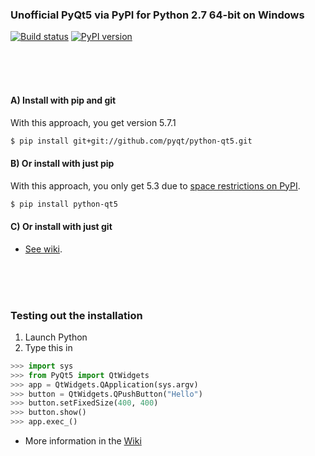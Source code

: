 ### Unofficial PyQt5 via PyPI for Python 2.7 64-bit on Windows

[![Build status](https://ci.appveyor.com/api/projects/status/wfp7ximk4janf9yj?svg=true)](https://ci.appveyor.com/project/mottosso/python-qt5) [![PyPI version][pypi]][pypi_repo]

<br>
<br>
<br>

#### A) Install with pip and git

With this approach, you get version 5.7.1

```bash
$ pip install git+git://github.com/pyqt/python-qt5.git
```

#### B) Or install with just pip

With this approach, you only get 5.3 due to [space restrictions on PyPI](https://github.com/pyqt/python-qt5/issues/7).

```bash
$ pip install python-qt5
```

#### C) Or install with just git

- [See wiki](https://github.com/pyqt/python-qt5/wiki/Installation).

<br>
<br>
<br>

### Testing out the installation

1. Launch Python
2. Type this in

  ```python
>>> import sys
>>> from PyQt5 import QtWidgets
>>> app = QtWidgets.QApplication(sys.argv)
>>> button = QtWidgets.QPushButton("Hello")
>>> button.setFixedSize(400, 400)
>>> button.show()
>>> app.exec_()
```

- More information in the [Wiki](https://github.com/pyqt/python-qt5/wiki)

[travis]: https://travis-ci.org/pyqt/python-qt5.svg?branch=master
[travis_repo]: https://travis-ci.org/pyqt/python-qt5
[pypi]: https://badge.fury.io/py/python-qt5.svg
[pypi_repo]: http://badge.fury.io/py/python-qt5
[redist]: http://www.microsoft.com/en-us/download/details.aspx?id=40784
[mail]: mailto:marcus@abstractfactory.io
